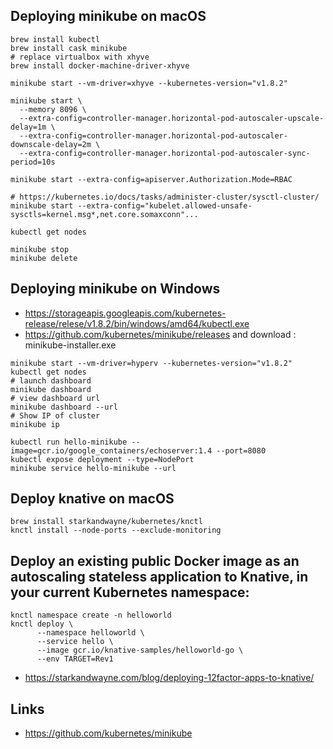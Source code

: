 ## Deploying minikube on macOS
```
brew install kubectl
brew install cask minikube
# replace virtualbox with xhyve
brew install docker-machine-driver-xhyve

minikube start --vm-driver=xhyve --kubernetes-version="v1.8.2"

minikube start \
  --memory 8096 \
  --extra-config=controller-manager.horizontal-pod-autoscaler-upscale-delay=1m \
  --extra-config=controller-manager.horizontal-pod-autoscaler-downscale-delay=2m \
  --extra-config=controller-manager.horizontal-pod-autoscaler-sync-period=10s

minikube start --extra-config=apiserver.Authorization.Mode=RBAC

# https://kubernetes.io/docs/tasks/administer-cluster/sysctl-cluster/
minikube start --extra-config="kubelet.allowed-unsafe-sysctls=kernel.msg*,net.core.somaxconn"...

kubectl get nodes
```

```
minikube stop
minikube delete
```

## Deploying minikube on Windows
* https://storageapis.googleapis.com/kubernetes-release/relese/v1.8.2/bin/windows/amd64/kubectl.exe
* https://github.com/kubernetes/minikube/releases and download : minikube-installer.exe

```
minikube start --vm-driver=hyperv --kubernetes-version="v1.8.2"
kubectl get nodes
# launch dashboard
minikube dashboard
# view dashboard url
minikube dashboard --url
# Show IP of cluster
minikube ip
```

```
kubectl run hello-minikube --image=gcr.io/google_containers/echoserver:1.4 --port=8080
kubectl expose deployment --type=NodePort
minikube service hello-minikube --url
```

## Deploy knative on macOS
```
brew install starkandwayne/kubernetes/knctl
knctl install --node-ports --exclude-monitoring
```

## Deploy an existing public Docker image as an autoscaling stateless application to Knative, in your current Kubernetes namespace:
```
knctl namespace create -n helloworld
knctl deploy \
      --namespace helloworld \
      --service hello \
      --image gcr.io/knative-samples/helloworld-go \
      --env TARGET=Rev1
```
* https://starkandwayne.com/blog/deploying-12factor-apps-to-knative/


## Links
* https://github.com/kubernetes/minikube
